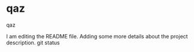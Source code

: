 # qaz
qaz

I am editing the README file. Adding some more details about the project description.
git status
